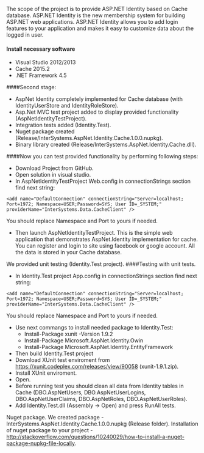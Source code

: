 The scope of the project is to provide ASP.NET Identity based on Cache database.
ASP.NET Identity is the new membership system for building ASP.NET web applications. ASP.NET Identity allows you to add login features to your application and makes it easy to customize data about the logged in user.

#### Install necessary software
- Visual Studio 2012/2013
- Cache 2015.2
- .NET Framework 4.5

####Second stage:
- AspNet Identity completely implemented for Cache database (with IdentityUserStore and IdentityRoleStore).
- Asp.Net MVC test project added to display provided functionality (AspNetIdentityTestProject).
- Integration tests added (Identity.Test).
- Nuget package created (Release/InterSystems.AspNet.Identity.Cache.1.0.0.nupkg).
- Binary library created (Release/InterSystems.AspNet.Identity.Cache.dll).

####Now you can test provided functionality by performing following steps:
- Download Project from GitHub.
- Open solution in visual studio.
- In AspNetIdentityTestProject Web.config in connectionStrings section find next string:
```    
<add name="DefaultConnection" connectionString="Server=localhost; Port=1972; Namespace=USER;Password=SYS; User ID=_SYSTEM;" providerName="InterSystems.Data.CacheClient" />
```
You should replace Namespace and Port to yours if needed.
- Then launch AspNetIdentityTestProject. This is the simple web application that demonstrates AspNet.Identity implementation for cache. You can register and login to site using facebook or google account. All the data is stored in your Cache database.

We provided unit testing (Identity.Test project).
####Testing with unit tests.
- In Identity.Test project App.config in connectionStrings section find next string:
```    
<add name="DefaultConnection" connectionString="Server=localhost; Port=1972; Namespace=USER;Password=SYS; User ID=_SYSTEM;" providerName="InterSystems.Data.CacheClient" />
```
You should replace Namespace and Port to yours if needed.
- Use next commangs to install needed package to Identity.Test:
	 - Install-Package xunit -Version 1.9.2
	 - Install-Package Microsoft.AspNet.Identity.Owin
	 - Install-Package Microsoft.AspNet.Identity.EntityFramework
- Then build Identity.Test project
- Download XUnit test enviroment from https://xunit.codeplex.com/releases/view/90058 (xunit-1.9.1.zip).
- Install XUnit enviroment. 
- Open. 
- Before running test you should clean all data from Identity tables in Cache (DBO.AspNetUsers, DBO.AspNetUserLogins, DBO.AspNetUserClaims, DBO.AspNetRoles, DBO.AspNetUserRoles).
- Add Identity.Test.dll (Assembly -> Open) and press RunAll tests. 

Nuget package.
We created package - InterSystems.AspNet.Identity.Cache.1.0.0.nupkg (Release folder).
Installation of nuget package to your project - http://stackoverflow.com/questions/10240029/how-to-install-a-nuget-package-nupkg-file-locally.
